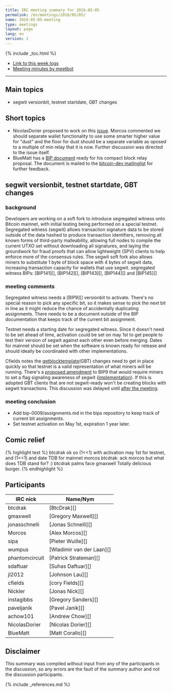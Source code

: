 ```yaml
---
title: IRC meeting summary for 2016-05-05
permalink: /en/meetings/2016/05/05/
name: 2016-05-05-meeting
type: meetings
layout: page
lang: en
version: 1
---
```

{% include _toc.html %}
 
- [Link to this week logs](https://botbot.me/freenode/bitcoin-core-dev/2016-05-05/?msg=65532310&page=2)
- [Meeting minutes by meetbot](http://www.erisian.com.au/meetbot/bitcoin-core-dev/2016/bitcoin-core-dev.2016-05-05-19.01.html)
 
---
 
## Main topics
 
- segwit versionbit, testnet startdate, GBT changes
 
## Short topics
 
- NicolasDorier proposed to work on this [issue](https://github.com/bitcoin/bitcoin/issues/7677). Morcos commented we should separate wallet functionality to use some smarter higher value for "dust" and the floor for dust should be a separate variable as oposed to a multiple of min relay that it is now. Further discussion was directed to the issue itself.
- BlueMatt has a [BIP document](https://github.com/TheBlueMatt/bips/blob/master/bip-TODO.mediawiki) ready for his compact block relay proposal. The document is mailed to the [bitcoin-dev mailinglist](https://lists.linuxfoundation.org/pipermail/bitcoin-dev/2016-May/012624.html) for further feedback.

## segwit versionbit, testnet startdate, GBT changes
 
### background
 
Developers are working on a soft fork to introduce segregated witness onto Bitcoin mainnet, with initial testing being performed on a special testnet. Segregated witness (segwit) allows transaction signature data to be stored outside of the data hashed to produce transaction identifiers, removing all known forms of third-party malleability, allowing full nodes to compile the current UTXO set without downloading all signatures, and laying the groundwork for fraud proofs that can allow lightweight (SPV) clients to help enforce more of the consensus rules. The segwit soft fork also allows miners to substitute 1 byte of block space with 4 bytes of segwit data, increasing transaction capacity for wallets that use segwit. segregated witness BIPs: [BIP141][], [BIP142][], [BIP143][], [BIP144][] and [BIP145][]
 
### meeting comments
 
Segregated witness needs a [BIP9][] versionbit to activate. There's no special reason to pick any specific bit, so it makes sense to pick the next bit in line as it might reduce the chance of accidentally duplicating assignments. There needs to be a document outside of the BIP documentation that keeps track of the current bit assignment.

Testnet needs a starting date for segregated witness. Since it doesn't need to be set ahead of time, activation could be set on may 1st to get people to test their version of segwit against each other even before merging. Dates for mainnet should be set when the software is known ready for release and should ideally be coordinated with other implementations. 

Cfields notes the [getblocktemplate](https://en.bitcoin.it/wiki/Getblocktemplate)(GBT) changes need to get in place quickly so that testnet is a valid representation of what miners will be running. There's a [proposed amendment](https://github.com/bitcoin/bips/pull/365) to BIP9 that would require miners to set a flag signaling awareness of segwit ([implementation][#7935]). If this is adopted GBT clients that are not segwit-ready won't be creating blocks with segwit transactions. This discussion was delayed until [after the meeting](https://botbot.me/freenode/bitcoin-core-dev/2016-05-05/?msg=65535546&page=4).
 
### meeting conclusion

- Add bip-0009/assignments.md in the bips repository to keep track of current bit assignments.
- Set testnet activation on May 1st, expiration 1 year later.
 
## Comic relief
 
{% highlight text %}
btcdrak       ok so (1<<1) with activation may 1st for testnet, and (1<<1) and date TDB for mainnet
morcos        btcdrak: ack
morcos        but what does TDB stand for? :)
btcdrak  palms face
gmaxwell      Totally delicious burger.
{% endhighlight %}
 
## Participants
 
| IRC nick      | Name/Nym                  |
|---------------|---------------------------|
| btcdrak       | [BtcDrak][]               |
| gmaxwell      | [Gregory Maxwell][]       |
| jonasschnelli | [Jonas Schnelli][]        |
| Morcos        | [Alex Morcos][]           |
| sipa          | [Pieter Wuille][]         |
| wumpus        | [Wladimir van der Laan][] |
| phantomcircuit| [Patrick Strateman][]     | 
| sdaftuar      | [Suhas Daftuar][]         |
| jl2012        | [Johnson Lau][]           |
| cfields       | [cory Fields][]           |
| Nickler       | [Jonas Nick][]            |
| instagibbs    | [Gregory Sanders][]       |
| paveljanik    | [Pavel Janik][]           |
| achow101      | [Andrew Chow][]           |
| NicolasDorier | [Nicolas Dorier][]        |
| BlueMatt      | [Matt Corallo][]          |

## Disclaimer
 
This summary was compiled without input from any of the participants in the discussion, so any errors are the fault of the summary author and not the discussion participants.
 
[#7935]: https://github.com/bitcoin/bitcoin/pull/7935
[#6793]: https://github.com/bitcoin/bitcoin/pull/6793
 
{% include _references.md %}

